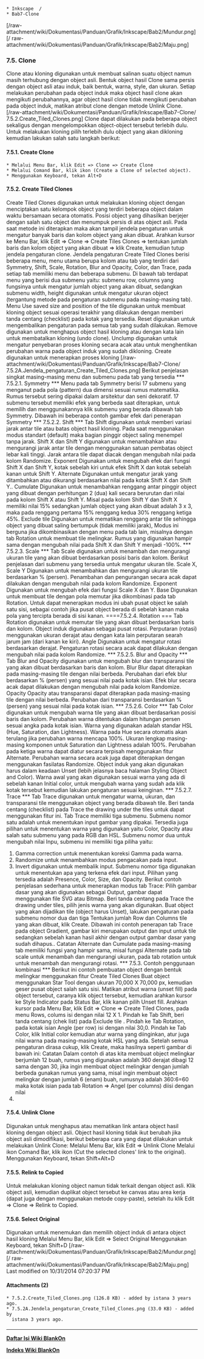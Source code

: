     * Inkscape  /
    * Bab7-Clone
[/raw-attachment/wiki/Dokumentasi/Panduan/Grafik/Inkscape/Bab2/Mundur.png] [/
raw-attachment/wiki/Dokumentasi/Panduan/Grafik/Inkscape/Bab2/Maju.png]
### 7.5. Clone
Clone atau kloning digunakan untuk membuat salinan suatu object namun masih
terhubung dengan object asli. Bentuk object hasil Clone sama persis dengan
object asli atau induk, baik bentuk, warna, style, dan ukuran. Setiap melakukan
perubahan pada object induk maka object hasil clone akan mengikuti
perubahannya, agar object hasil clone tidak mengikuti perubahan pada object
induk, matikan atribut clone dengan metode Unlink Clone.
[/raw-attachment/wiki/Dokumentasi/Panduan/Grafik/Inkscape/Bab7-Clone/
7.5.2.Create_Tiled_Clones.png]
Clone dapat dilakukan pada beberapa object sekaligus dengan mengelompokkan
object-object tersebut terlebih dulu. Untuk melakukan kloning pilih terlebih
dulu object yang akan dikloning kemudian lakukan salah satu langkah berikut:
#### 7.5.1. Create Clone
    * Melalui Menu Bar, klik Edit => Clone => Create Clone
    * Melalui Comand Bar, klik ikon (Create a Clone of selected object).
    * Menggunakan Keyboard, tekan Alt+D
#### 7.5.2. Create Tiled Clones
Create Tiled Clones digunakan untuk melakukan kloning object dengan menciptakan
satu kelompok object yang terdiri beberapa object dalam waktu bersamaan secara
otomatis.
Posisi object yang dihasilkan berjejer dengan salah satu object dan menumpuk
persis di atas object asli.
Pada saat metode ini diterapkan maka akan tampil jendela pengaturan untuk
mengatur banyak baris dan kolom object yang akan dibuat. Arahkan kursor ke Menu
Bar, klik Edit => Clone => Create Tiles Clones => tentukan jumlah baris dan
kolom object yang akan dibuat => klik Create, kemudian tutup jendela pengaturan
clone.
Jendela pengaturan Create Tiled Clones berisi beberapa menu, menu utama berupa
kolom atau tab yang terdiri dari Symmetry, Shift, Scale, Rotation, Blur and
Opacity, Color, dan Trace, pada setiap tab memiliki menu dan beberapa submenu.
Di bawah tab terdapat menu yang berisi dua submenu yaitu: submenu row, columns
yang fungsinya untuk mengatur jumlah object yang akan dibuat, sedangkan submenu
width, height digunakan untuk mengatur ukuran object (tergantung metode pada
pengaturan submenu pada masing-masing tab).
Menu Use saved size and position of the tile digunakan untuk membuat kloning
object sesuai operasi terakhir yang dilakukan dengan memberi tanda centang
(checklist) pada kotak yang tersedia. Reset digunakan untuk mengembalikan
pengaturan pada semua tab yang sudah dilakukan. Remove digunakan untuk
menghapus object hasil kloning atau dengan kata lain untuk membatalkan kloning
(undo clone). Unclump digunakan untuk mengatur penyebaran proses kloning secara
acak atau untuk menghentikan perubahan warna pada object induk yang sudah
dikloning. Create digunakan untuk menerapkan proses kloning
[/raw-attachment/wiki/Dokumentasi/Panduan/Grafik/Inkscape/Bab7-Clone/
7.5.2A.Jendela_pengaturan_Create_Tiled_Clones.png]
Berikut penjelasan singkat masing-masing menu dan submenu pada tab yang
tersedia
*** 7.5.2.1. Symmetry ***
Menu pada tab Symmetry berisi 17 submenu yang menganut pada pola (pattern) dua
dimensi sesuai rumus matematika. Rumus tersebut sering dipakai dalam arsitektur
dan seni dekoratif. 17 submenu tersebut memiliki efek yang berbeda saat
diterapkan, untuk memilih dan menggunakannya klik submenu yang berada dibawah
tab Symmetry. Dibawah ini beberapa contoh gambar efek dari penerapan Symmetry
*** 7.5.2.2. Shift ***
Tab Shift digunakan untuk memberi variasi jarak antar tile atau batas object
hasil kloning. Pada saat menggunakan modus standart (default) maka bagian
pinggir object saling menempel tanpa jarak. Shift X dan Shift Y digunakan untuk
menambahkan atau mengurangi jarak antar tile dengan menggunakan satuan pembatas
object lebar kali tinggi. Jarak antara tile dapat diacak dengan mengubah nilai
pada kolom Randomize. Exponent Digunakan untuk mengubah efek dari fungsi Shift
X dan Shift Y, kotak sebelah kiri untuk efek Shift X dan kotak sebelah kanan
untuk Shift Y. Alternate Digunakan untuk mengatur jarak yang ditambahkan atau
dikurangi berdasarkan nilai pada kotak Shift X dan Shift Y.. Cumulate Digunakan
untuk menambahkan renggang antar pinggir object yang dibuat dengan perhitungan
2 (dua) kali secara berurutan dari nilai pada kolom Shift X atau Shift Y. Misal
pada kolom Shift Y dan Shift X memiliki nilai 15% sedangkan jumlah object yang
akan dibuat adalah 3 x 3, maka pada renggang pertama 15% renggang kedua 30%
renggang ketiga 45%. Exclude tile Digunakan untuk mematikan renggang antar tile
sehingga object yang dibuat saling bertumpuk (tidak memiliki jarak), Modus ini
berguna jika dikombinasikan dengan menu pada tab lain, misalnya dengan tab
Rotation untuk membuat tile melingkar. Rumus yang digunakan hampir sama dengan
mengubah nilai pada Shift X dan Shift Y menjadi -100%.
*** 7.5.2.3. Scale ***
Tab Scale digunakan untuk menambah dan mengurangi ukuran tile yang akan dibuat
berdasarkan posisi baris dan kolom. Berikut penjelasan dari submenu yang
tersedia untuk mengatur ukuran tile. Scale X, Scale Y Digunakan untuk
menambahkan dan mengurangi ukuran tile berdasarkan % (persen). Penambahan dan
pengurangan secara acak dapat dilakukan dengan mengubah nilai pada kolom
Randomize.
Exponent Digunakan untuk mengubah efek dari fungsi Scale X dan Y. Base
Digunakan untuk membuat tile dengan pola memutar jika dikombinasi pada tab
Rotation. Untuk dapat menerapkan modus ini ubah pusat object ke salah satu
sisi, sebagai contoh jika pusat object berada di sebelah kanan maka pola yang
tercipta berada di sisi kanan.
====7.5.2.4. Rotation === Tab Rotation digunakan untuk memutar tile yang akan
dibuat berdasarkan baris dan kolom. Object induk digunakan sebagai pusat
rotasi. Perputaran (rotasi) menggunakan ukuran derajat atau dengan kata lain
perputaran searah jarum jam (dari kanan ke kiri). Angle Digunakan untuk
mengatur rotasi berdasarkan derajat. Pengaturan rotasi secara acak dapat
dilakukan dengan mengubah nilai pada kolom Randomize.
*** 7.5.2.5. Blur and Opacity ***
Tab Blur and Opacity digunakan untuk mengubah blur dan transparansi tile yang
akan dibuat berdasarkan baris dan kolom. Blur Blur dapat diterapkan pada
masing-masing tile dengan nilai berbeda. Perubahan dari efek blur berdasarkan %
(persen) yang sesuai nilai pada kotak isian. Efek blur secara acak dapat
dilakukan dengan mengubah nilai pada kolom Randomize. Opacity Opacity atau
transparansi dapat diterapkan pada masing-masing tile dengan nilai berbeda.
Perubahan dari transparansi berdasarkan % (persen) yang sesuai nilai pada kotak
isian.
*** 7.5.2.6. Color ***
Tab Color digunakan untuk mengubah warna tile yang akan dibuat berdasarkan
posisi baris dan kolom. Perubahan warna ditentukan dalam hitungan persen sesuai
angka pada kotak isian. Warna yang digunakan adalah standar HSL (Hue,
Saturation, dan Lightness). Warna pada Hue secara otomatis akan terulang jika
perubahan warna mencapa 100%. Ukuran lengkap masing-masing komponen untuk
Saturation dan Lightness adalah 100%. Perubahan pada ketiga warna dapat diatur
secara terpisah menggunakan fitur Alternate. Perubahan warna secara acak juga
dapat diterapkan dengan menggunakan fasilatas Randomize. Object induk yang akan
digunakan harus dalam keadaan Unset (lebih jelasnya baca halaman Styling Object
and Color). Warna awal yang akan digunakan sesuai warna yang ada di sebelah
kanan Initial color, untuk mengubah warna yang sudah ada klik kotak tersebut
kemudian lakukan pengaturan sesuai keinginan.
*** 7.5.2.7. Trace ***
Tab Trace digunakan untuk mengatur warna, ukuran, dan transparansi tile
menggunakan object yang berada dibawah tile. Beri tanda centang (checklist)
pada Trace the drawing under the tiles untuk dapat menggunakan fitur ini. Tab
Trace memiliki tiga submenu. Submenu nomor satu adalah untuk menentukan input
gambar yang dipakai. Tersedia juga pilihan untuk menentukan warna yang
digunakan yaitu Color, Opacity atau salah satu submenu yang pada RGB dan HSL.
Submenu nomor dua untuk mengubah nilai Inpu, submenu ini memiliki tiga piliha
yaitu:
   1. Gamma correction untuk menentukan koreksi Gamma pada warna.
   2. Randomize untuk menambahkan modus pengacakan pada input.
   3. Invert digunakan untuk membalik input.
Submenu nomor tiga digunakan untuk menentukan apa yang terkena efek dari input.
Pilihan yang tersedia adalah Presence, Color, Size, dan Opacity. Berikut contoh
penjelasan sederhana untuk menerapkan modus tab Trace: Pilih gambar dasar yang
akan digunakan sebagai Output, gambar dapat menggunakan file SVG atau Bitmap.
Beri tanda centang pada Trace the drawing under tiles, pilih jenis warna yang
akan digunakan. Buat object yang akan dijadikan tile (object harus Unset),
lakukan pengaturan pada submenu nomor dua dan tiga Tentukan jumlah Row dan
Columns tile yang akan dibuat, klik Create.
Dibawah ini contoh penerapan tab Trace pada object Gradient, gambar kiri
merupakan output dan input untuk tile sedangkan sebelah kanan hasil akhir
dengan output gambar dasar yang sudah dihapus.. Catatan Alternate dan Cumulate
pada masing-masing tab memiliki fungsi yang hampir sama, misal fungsi Alternate
pada tab scale untuk menambah dan mengurangi ukuran, pada tab rotation untuk
untuk menambah dan mengurangi rotasi.
*** 7.5.3. Contoh penggunaan kombinasi ***
Berikut ini contoh pembuatan object dengan bentuk melingkar menggunakan fitur
Create Tiled Clones Buat object menggunakan Star Tool dengan ukuran 70,000 X
70,000 px, kemudian geser pusat object salah satu sisi.
Matikan atribut warna (unset fill) pada object tersebut, caranya klik object
tersebut, kemudian arahkan kursor ke Style Indicator pada Status Bar, klik
kanan pilih Unset fill.
Arahkan kursor pada Menu Bar, klik Edit => Clone => Create Tiled Clones, pada
menu Rows, colums isi dengan nilai 12 X 1.
Pindah ke Tab Shift, beri tanda centang (chek list) pada Exclude tile . Pindah
ke Tab Rotation, pada kotak isian Angle (per row) isi dengan nilai 30,0. Pindah
ke Tab Color, klik Initial color kemudian atur warna yang diinginkan, atur juga
nilai warna pada masing-masing kotak HSL yang ada. Setelah semua pengaturan
dirasa cukup, klik Create, maka hasilnya seperti gambar di bawah ini: Catatan
Dalam contoh di atas kita membuat object melingkar berjumlah 12 buah, rumus
yang digunakan adalah 360 derajat dibagi 12 sama dengan 30, jika ingin membuat
object melingkar dengan jumlah berbeda gunakan rumus yang sama, misal ingin
membuat object melingkar dengan jumlah 6 (enam) buah, rumusnya adalah 360:6=60
maka kotak isian pada tab Rotation => Angel (per columns) diisi dengan nilai
60.
#### 7.5.4. Unlink Clone
Digunakan untuk menghapus atau mematikan link antara object hasil kloning
dengan object asli. Object hasil kloning tidak ikut berubah jika object asli
dimodifikasi, berikut beberapa cara yang dapat dilakukan untuk melakukan Unlink
Clone: Melalui Menu Bar, klik Edit => Unlink Clone Melalui ikon Comand Bar,
klik ikon (Cut the selected clones' link to the original). Menggunakan
Keyboard, tekan Shift+Alt+D
#### 7.5.5. Relink to Copied
Untuk melakukan kloning object namun tidak terkait dengan object asli. Klik
object asli, kemudian duplikat object tersebut ke canvas atau area kerja (dapat
juga dengan menggunakan metode copy-paste), setelah itu klik Edit => Clone =>
Relink to Copied.
#### 7.5.6. Select Original
Digunakan untuk menemukan dan memilih object induk di antara object hasil
kloning Melalui Menu Bar, klik Edit => Select Original Menggunakan Keyboard,
tekan Shift+D
[/raw-attachment/wiki/Dokumentasi/Panduan/Grafik/Inkscape/Bab2/Mundur.png] [/
raw-attachment/wiki/Dokumentasi/Panduan/Grafik/Inkscape/Bab2/Maju.png]
Last modified on 10/31/2014 07:20:37 PM
#### Attachments (2)
    * 7.5.2.Create_Tiled_Clones.png​ (126.8 KB) - added by istana 3 years ago.
    * 7.5.2A.Jendela_pengaturan_Create_Tiled_Clones.png​ (33.0 KB) - added by
      istana 3 years ago.
#### 
    
 
 
 
 
 
---
[**Daftar Isi Wiki BlankOn**](/DaftarIsi/README.md)
 
[**Indeks Wiki BlankOn**](/Indeks.md)
